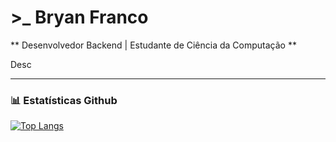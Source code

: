 # >_ Bryan Franco
** Desenvolvedor Backend | Estudante de Ciência da Computação ** 

Desc

---



### 📊 Estatísticas Github
[![Top Langs](https://github-readme-stats.vercel.app/api/top-langs/?username=bryanljf&layout=compact&theme=highcontrast)](https://github.com/anuraghazra/github-readme-stats)



